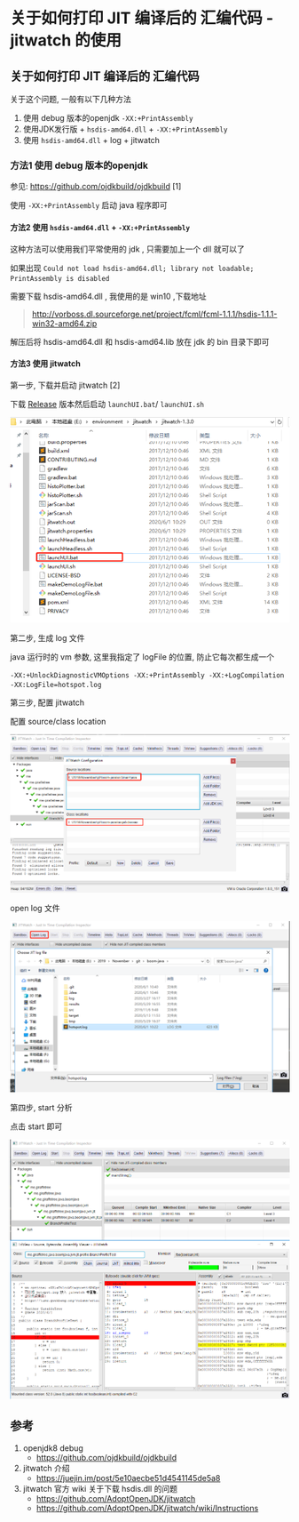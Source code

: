 # 关于如何打印 JIT 编译后的 汇编代码 - jitwatch 的使用

## 关于如何打印 JIT 编译后的 汇编代码

关于这个问题, 一般有以下几种方法

1. 使用 debug 版本的openjdk  `-XX:+PrintAssembly`
2. 使用JDK发行版 +  `hsdis-amd64.dll` +  `-XX:+PrintAssembly`
3. 使用 `hsdis-amd64.dll` + log + jitwatch

### 方法1 使用 debug 版本的openjdk

参见: https://github.com/ojdkbuild/ojdkbuild [1]

使用 `-XX:+PrintAssembly` 启动 java 程序即可

#### 方法2 使用 `hsdis-amd64.dll` +  `-XX:+PrintAssembly`

这种方法可以使用我们平常使用的 jdk , 只需要加上一个 dll 就可以了

如果出现 `Could not load hsdis-amd64.dll; library not loadable; PrintAssembly is disabled`

需要下载 hsdis-amd64.dll , 我使用的是 win10 ,下载地址

> http://vorboss.dl.sourceforge.net/project/fcml/fcml-1.1.1/hsdis-1.1.1-win32-amd64.zip
            
解压后将 hsdis-amd64.dll 和 hsdis-amd64.lib 放在 jdk 的 bin 目录下即可

#### 方法3 使用 jitwatch

第一步, 下载并启动 jitwatch [2]

下载 [Release](https://github.com/AdoptOpenJDK/jitwatch/releases) 版本然后启动 `launchUI.bat`/ `launchUI.sh`

![](./img/launchUI.jpg)


第二步, 生成 log 文件

java 运行时的 vm 参数, 这里我指定了 logFile 的位置, 防止它每次都生成一个

`-XX:+UnlockDiagnosticVMOptions -XX:+PrintAssembly -XX:+LogCompilation -XX:LogFile=hotspot.log `

第三步, 配置 jitwatch

配置 source/class location

![](./img/jitwatch_config.png)

open log 文件

![](./img/jitwatch_openlog.jpg)


第四步, start 分析

点击 start 即可

![](./img/jitwatch_result.jpg)

## 参考

1. openjdk8 debug
    - https://github.com/ojdkbuild/ojdkbuild
2. jitwatch 介绍
    - https://juejin.im/post/5e10aecbe51d4541145de5a8
3. jitwatch 官方 wiki 关于下载 hsdis.dll 的问题
    - https://github.com/AdoptOpenJDK/jitwatch 
    - https://github.com/AdoptOpenJDK/jitwatch/wiki/Instructions
